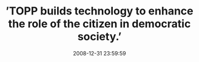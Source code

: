 ---
title: '&rsquo;TOPP builds technology to enhance the role of the citizen in democratic society.&rsquo;'
layout: year
year: 2008
menu-label: '&rsquo;08'
date: '2008-12-31 23:59:59'
---